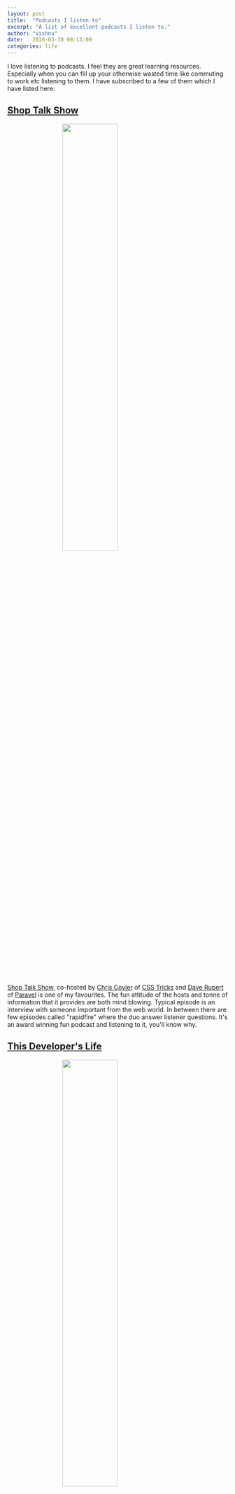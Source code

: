 ```yaml
---
layout: post
title:  "Podcasts I listen to"
excerpt: "A list of excellent podcasts I listen to."
author: "Vishnu"
date:   2016-03-30 08:13:00
categories: life
---
```


I love listening to podcasts. I feel they are great learning resources. Especially when you can fill up your otherwise wasted time like commuting to work etc listening to them. I have subscribed to a few of them which I have listed here:

## [Shop Talk Show](http://shoptalkshow.com) 

<img style="width: 50%; margin-left: 25%;" src="http://shoptalkshow.com/wp-content/themes/shoptalk2/images/shoptalk_logo.png" class="center-align">

[Shop Talk Show](http://shoptalkshow.com), co-hosted by [Chris Coyier](http://chriscoyier.net) of [CSS Tricks](http://css-tricks.com) and [Dave Rupert](http://daverupert.com) of [Paravel](http://paravelinc.com) is one of my favourites. The fun attitude of the hosts and tonne of information that it provides are both mind blowing. Typical episode is an interview with someone important from the web world. In between there are few episodes called "rapidfire" where the duo answer listener questions. It's an award winning fun podcast and listening to it, you'll know why.

## [This Developer's Life](http://thisdeveloperslife.com/)

<img style="width: 50%; margin-left: 25%;" src="http://thisdeveloperslife.com/images/tdl_logo1.png" class="center-align">

A podcast about developers and their lives. This one is hosted by Scott Henselman and  Rob Conery, is like a behind the scenes look at what goes in a developer's life.

## [Five Minute Geek Show](http://fiveminutegeekshow.com)

<img style="width: 50%; margin-left: 25%;" src="https://media.simplecast.com/podcast/logo_image/335/twitter-etc-fmgs-logo-white.png" class="center-align">

This is a podcast by [Matt Stauffer](http://mattstauffer.co) with episodes lasting for around 5-10 mins each. Mostly geeky topics related to development, design, project management and other topics, this is a podcast which does not take too much of your time but conveys a good deal of information. I love this one for the cheerful approach Matt gives it.

## [Developer Tea](http://developertea.com)

<img style="width: 50%; margin-left: 25%;" src="http://cdn.pastemagazine.com/www/system/images/photo_albums/podcast-logos/large/podcast3.jpg?1384968217" class="center-align">

This podcast is all about developers and related stuff by Jonathan Cutrell. This alternates between interviews and motivational episodes. A very awesome podcast!

## [Late nights with Trav and Los](http://www.travandlos.com/)

<img style="width: 50%; margin-left: 25%;" src="https://media.simplecast.com/podcast/logo_image/311/Trav_and_Los_avatar_Final.png" class="center-align">

This is another of my favourites by Travis Neilson and Carlos Montoya who are designers. In their own words this  podcast is a late night discussion about being a healthy and productive professional in todays creative economy. Casual, fun, educational (maybe)! I love the ideas they toss around.

## [Codepen Radio](https://blog.codepen.io/radio/)

<img style="width: 50%; margin-left: 25%; background-color: black;" src="http://media.creativebloq.futurecdn.net/sites/creativebloq.com/files/images/2015/01/codepenradio.jpg" class="center-align">

Codepen Radio is a podcast about building and running an app and the behind the scenes. Hosted by the crew behind [CodePen](http://codepen.io), they discuss about how they built Codepen, how they manage finances and legal stuff and how they hire resources. Very good insight into building a product and running a business. 

## [Sean Wes Podcast](http://seanwes.com/podcast/) 

<img style="width: 50%; margin-left: 25%;" src="http://seanwes.com/wp-content/themes/seanwes/i/podcast.svg" class="center-align">

Tangible insights on creativity and business every single Wednesday and Friday. This podcast by Sean McCabe and Ben Toalson as they let you inside their discussions on the many facets of making a living online. Rich with life tips and business insights, this one is high on my favorites lists.

## [Sean Wes TV](http://seanwes.com/tv/) 

<img style="width: 50%; margin-left: 25%;" src="http://seanwes.com/wp-content/uploads/2015/09/seanwes-tv.jpg" class="center-align">

This is ashorter version of SeanWes Podcast with byte sized pointers and lessons.

## [Laravel Podcast](http://www.laravelpodcast.com/)

<img style="width: 50%; margin-left: 25%;" src="https://media.simplecast.com/episode/image/32762/thumb_1458581716-artwork.jpg" class="center-align">

This is the official Laravel Framework Podcast. Hosted by [Matt Stauffer](http://mattstauffer.co) - developer and Laravel evangelist, [Taylor Otwell](http://taylorotwell.com) - founder of Laravel and [Jeffrey Way](http://laracasts.com) - developer evangelist and founder of Laracasts. The Laravel Podcast brings you Laravel and PHP development news and discussion.

## [Laracasts Snippet](http://laracasts.audio)

<img style="width: 50%; margin-left: 25%;" src="https://media.simplecast.com/episode/image/32768/thumb_1458590933-artwork.jpg" class="center-align">

This is a five minute show by Jeffrey Way, founder of [Laracasts](http://laracasts.com). In his own words, the Laracasts snippet, each episode, offers a single thought on some aspect of web development. Nothing more, nothing less. This is a cool one and not specific to Laravel. So check this out.

## [JS Jabber](https://devchat.tv/js-jabber)

<img style="width: 50%; margin-left: 25%;" src="https://pbs.twimg.com/profile_images/466952257766825984/7UIaZgyJ.jpeg" class="center-align">

A weekly podcast about JavaScript, including Node.js, Front-End Technologies, Careers, Teams and more. 